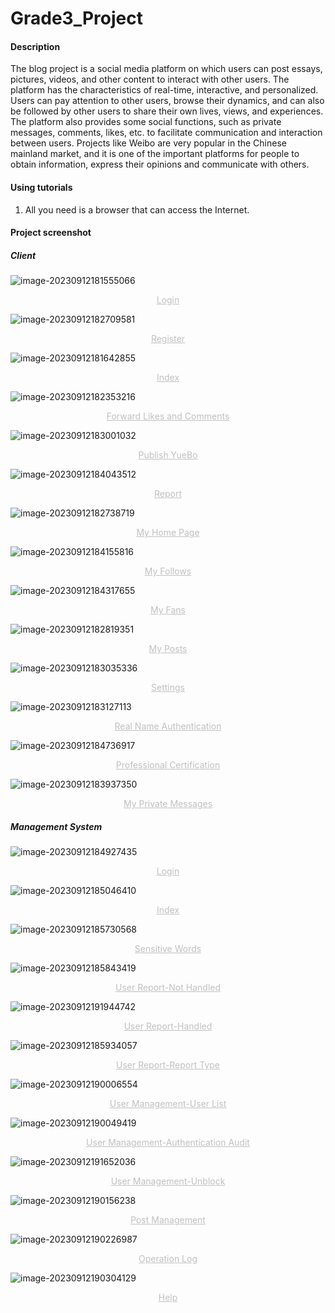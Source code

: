 # Grade3_Project

#### Description

The blog project is a social media platform on which users can post essays, pictures, videos, and other content to interact with other users. The platform has the characteristics of real-time, interactive, and personalized. Users can pay attention to other users, browse their dynamics, and can also be followed by other users to share their own lives, views, and experiences. The platform also provides some social functions, such as private messages, comments, likes, etc. to facilitate communication and interaction between users. Projects like Weibo are very popular in the Chinese mainland market, and it is one of the important platforms for people to obtain information, express their opinions and communicate with others.

#### Using tutorials

1. All you need is a browser that can access the Internet.

#### Project screenshot

##### Client

![image-20230912181555066](images\image-20230912181555066.png)

<center style="color:#C0C0C0;text-decoration:underline">Login</center>

![image-20230912182709581](images\image-20230912182709581.png)

<center style="color:#C0C0C0;text-decoration:underline">Register</center>

![image-20230912181642855](images\image-20230912181642855.png)

<center style="color:#C0C0C0;text-decoration:underline">Index</center>

![image-20230912182353216](images\image-20230912182353216.png)

<center style="color:#C0C0C0;text-decoration:underline">Forward Likes and Comments</center>

![image-20230912183001032](images\image-20230912183001032.png)

<center style="color:#C0C0C0;text-decoration:underline">Publish YueBo</center>

![image-20230912184043512](images\image-20230912184043512.png)

<center style="color:#C0C0C0;text-decoration:underline">Report</center>

![image-20230912182738719](images\image-20230912182738719.png)

<center style="color:#C0C0C0;text-decoration:underline">My Home Page</center>

![image-20230912184155816](images\image-20230912184155816.png)

<center style="color:#C0C0C0;text-decoration:underline">My Follows</center>

![image-20230912184317655](images\image-20230912184317655.png)

<center style="color:#C0C0C0;text-decoration:underline">My Fans</center>

![image-20230912182819351](images\image-20230912182819351.png)

<center style="color:#C0C0C0;text-decoration:underline">My Posts</center>

![image-20230912183035336](images\image-20230912183035336.png)

<center style="color:#C0C0C0;text-decoration:underline">Settings</center>

![image-20230912183127113](images\image-20230912183127113.png)

<center style="color:#C0C0C0;text-decoration:underline">Real Name Authentication</center>

![image-20230912184736917](images\image-20230912184736917.png)

<center style="color:#C0C0C0;text-decoration:underline">Professional Certification</center>

![image-20230912183937350](images\image-20230912183937350.png)

<center style="color:#C0C0C0;text-decoration:underline">My Private Messages</center>

##### Management System

![image-20230912184927435](images\image-20230912184927435.png)

<center style="color:#C0C0C0;text-decoration:underline">Login</center>

![image-20230912185046410](images\image-20230912185046410.png)

<center style="color:#C0C0C0;text-decoration:underline">Index</center>

![image-20230912185730568](images\image-20230912185730568.png)

<center style="color:#C0C0C0;text-decoration:underline">Sensitive Words</center>

![image-20230912185843419](images\image-20230912185843419.png)

<center style="color:#C0C0C0;text-decoration:underline">User Report-Not Handled</center>

![image-20230912191944742](images\image-20230912191944742.png)

<center style="color:#C0C0C0;text-decoration:underline">User Report-Handled</center>

![image-20230912185934057](images\image-20230912185934057.png)

<center style="color:#C0C0C0;text-decoration:underline">User Report-Report Type</center>

![image-20230912190006554](images\image-20230912190006554.png)

<center style="color:#C0C0C0;text-decoration:underline">User Management-User List</center>

![image-20230912190049419](images\image-20230912190049419.png)

<center style="color:#C0C0C0;text-decoration:underline">User Management-Authentication Audit</center>

![image-20230912191652036](images\image-20230912191652036.png)

<center style="color:#C0C0C0;text-decoration:underline">User Management-Unblock</center>

![image-20230912190156238](images\image-20230912190156238.png)

<center style="color:#C0C0C0;text-decoration:underline">Post Management</center>

![image-20230912190226987](images\image-20230912190226987.png)

<center style="color:#C0C0C0;text-decoration:underline">Operation Log</center>

![image-20230912190304129](images\image-20230912190304129.png)

<center style="color:#C0C0C0;text-decoration:underline">Help</center>

